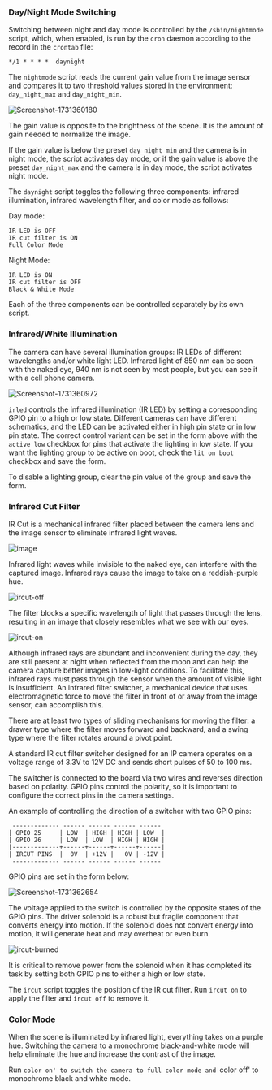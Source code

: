 ### Day/Night Mode Switching

Switching between night and day mode is controlled by the `/sbin/nightmode` script, which, when enabled, is run by the `cron` daemon according to the record in the `crontab` file:

```
*/1 * * * *  daynight
```

The `nightmode` script reads the current gain value from the image sensor and compares it to two threshold values stored in the environment: `day_night_max` and `day_night_min`.

![Screenshot-1731360180](https://github.com/user-attachments/assets/a01407c1-519c-4642-a721-17656b46d36d)

The gain value is opposite to the brightness of the scene. It is the amount of gain needed to normalize the image.

If the gain value is below the preset `day_night_min` and the camera is in night mode, the script activates day mode, or if the gain value is above the preset `day_night_max` and the camera is in day mode, the script activates night mode.

The `daynight` script toggles the following three components: infrared illumination, infrared wavelength filter, and color mode as follows:

Day mode:

    IR LED is OFF
    IR cut filter is ON
    Full Color Mode

Night Mode:

    IR LED is ON
    IR cut filter is OFF
    Black & White Mode

Each of the three components can be controlled separately by its own script.

### Infrared/White Illumination

The camera can have several illumination groups: IR LEDs of different wavelengths and/or white light LED. Infrared light of 850 nm can be seen with the naked eye, 940 nm is not seen by most people, but you can see it with a cell phone camera.

![Screenshot-1731360972](https://github.com/user-attachments/assets/14800aba-3f1a-4020-96f1-ee2a3fd08e77)

`irled` controls the infrared illumination (IR LED) by setting a corresponding GPIO pin to a high or low state. Different cameras can have different schematics, and the LED can be activated either in high pin state or in low pin state. The correct control variant can be set in the form above with the `active low` checkbox for pins that activate the lighting in low state. If you want the lighting group to be active on boot, check the `lit on boot` checkbox and save the form.

To disable a lighting group, clear the pin value of the group and save the form.

### Infrared Cut Filter

IR Cut is a mechanical infrared filter placed between the camera lens and the image sensor to eliminate infrared light waves.

![image](https://github.com/user-attachments/assets/9ee9d281-fd26-48a6-b8af-01e378002036)

Infrared light waves while invisible to the naked eye, can interfere with the captured image. Infrared rays cause the image to take on a reddish-purple hue.

![ircut-off](https://github.com/user-attachments/assets/ead57eba-7bd4-4ed6-8106-9179f27dcfc8)

The filter blocks a specific wavelength of light that passes through the lens, resulting in an image that closely resembles what we see with our eyes.

![ircut-on](https://github.com/user-attachments/assets/f8537443-5e15-42f1-80c2-e1137ce5ff16)

Although infrared rays are abundant and inconvenient during the day, they are still present at night when reflected from the moon and can help the camera capture better images in low-light conditions. To facilitate this, infrared rays must pass through the sensor when the amount of visible light is insufficient. An infrared filter switcher, a mechanical device that uses electromagnetic force to move the filter in front of or away from the image sensor, can accomplish this.

There are at least two types of sliding mechanisms for moving the filter: a drawer type where the filter moves forward and backward, and a swing type where the filter rotates around a pivot point.

A standard IR cut filter switcher designed for an IP camera operates on a voltage range of 3.3V to 12V DC and sends short pulses of 50 to 100 ms.

The switcher is connected to the board via two wires and reverses direction based on polarity. GPIO pins control the polarity, so it is important to configure the correct pins in the camera settings.

An example of controlling the direction of a switcher with two GPIO pins:

```
 ------------- ------ ------ ------ ------ 
| GPIO 25     | LOW  | HIGH | HIGH | LOW  |
| GPIO 26     | LOW  | LOW  | HIGH | HIGH |
|-------------+------+------+------+------|
| IRCUT PINS  |  0V  | +12V |   0V | -12V |
 ------------- ------ ------ ------ ------ 
```

GPIO pins are set in the form below:

![Screenshot-1731362654](https://github.com/user-attachments/assets/89e064a9-c9d9-4d1e-b15d-efa7ba9f161f)

The voltage applied to the switch is controlled by the opposite states of the GPIO pins. The driver solenoid is a robust but fragile component that converts energy into motion. If the solenoid does not convert energy into motion, it will generate heat and may overheat or even burn.

![ircut-burned](https://github.com/user-attachments/assets/aa5c4c0d-9e25-40db-a03e-36add6505b6a)

It is critical to remove power from the solenoid when it has completed its task by setting both GPIO pins to either a high or low state.

The `ircut` script toggles the position of the IR cut filter. Run `ircut on` to apply the filter and `ircut off` to remove it.

### Color Mode

When the scene is illuminated by infrared light, everything takes on a purple hue. Switching the camera to a monochrome black-and-white mode will help eliminate the hue and increase the contrast of the image.

Run `color on' to switch the camera to full color mode and `color off' to monochrome black and white mode.
